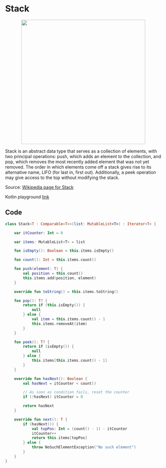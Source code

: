 # Stack

<p align="center">
  <img width="400" src="https://github.com/MedellinAndroid/Kotlin-Algorithm/blob/master/Stack/Lifo_stack.png">
</p>

Stack is an abstract data type that serves as a collection of elements, with two principal operations: push, which adds an element to the collection, and pop, which removes the most recently added element that was not yet removed. The order in which elements come off a stack gives rise to its alternative name, LIFO (for last in, first out). Additionally, a peek operation may give access to the top without modifying the stack.

Source: [Wikipedia page for Stack](https://en.wikipedia.org/wiki/Stack_(abstract_data_type))

Kotlin playground [link](https://pl.kotl.in/64eO1UfZA)

## Code

```kotlin
class Stack<T : Comparable<T>>(list: MutableList<T>) : Iterator<T> {

    var itCounter: Int = 0

    var items: MutableList<T> = list

    fun isEmpty(): Boolean = this.items.isEmpty()

    fun count(): Int = this.items.count()

    fun push(element: T) {
        val position = this.count()
        this.items.add(position, element)
    }

    override fun toString() = this.items.toString()

    fun pop(): T? {
        return if (this.isEmpty()) {
            null
        } else {
            val item = this.items.count() - 1
            this.items.removeAt(item)
        }
    }

    fun peek(): T? {
        return if (isEmpty()) {
            null
        } else {
            this.items[this.items.count() - 1]
        }
    }

    override fun hasNext(): Boolean {
        val hasNext = itCounter < count()

        // As soon as condition fails, reset the counter
        if (!hasNext) itCounter = 0

        return hasNext
    }

    override fun next(): T {
        if (hasNext()) {
            val topPos: Int = (count() - 1) - itCounter
            itCounter++
            return this.items[topPos]
        } else {
            throw NoSuchElementException("No such element")
        }
    }
}
```
